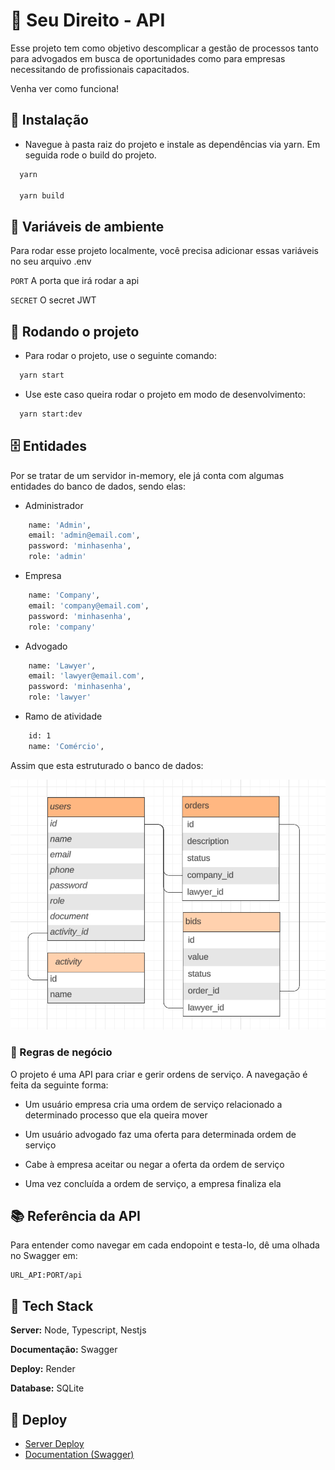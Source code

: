 
# 📜 Seu Direito - API

Esse projeto tem como objetivo descomplicar a gestão de processos tanto para advogados em busca de oportunidades como para empresas necessitando de profissionais capacitados.

Venha ver como funciona!

## 📖 Instalação

- Navegue à pasta raiz do projeto e instale as dependências via yarn. Em seguida rode o build do projeto.

```bash
  yarn
  
  yarn build
```

## 🔑 Variáveis de ambiente

Para rodar esse projeto localmente, você precisa adicionar essas variáveis no seu arquivo .env

`PORT` A porta que irá rodar a api

`SECRET` O secret JWT

## 🛞 Rodando o projeto

- Para rodar o projeto, use o seguinte comando:

```bash
  yarn start
```

- Use este caso queira rodar o projeto em modo de desenvolvimento:

```bash
  yarn start:dev
```

## 🗄️ Entidades

Por se tratar de um servidor in-memory, ele já conta com algumas entidades do banco de dados, sendo elas:

- Administrador

```bash
    name: 'Admin',
    email: 'admin@email.com',
    password: 'minhasenha',
    role: 'admin'
```

- Empresa

```bash
    name: 'Company',
    email: 'company@email.com',
    password: 'minhasenha',
    role: 'company'
```

- Advogado

```bash
    name: 'Lawyer',
    email: 'lawyer@email.com',
    password: 'minhasenha',
    role: 'lawyer'
```

- Ramo de atividade

```bash
    id: 1
    name: 'Comércio',
```

Assim que esta estruturado o banco de dados:

![diagrama do banco de dados](./database.png)

### 📏 Regras de negócio

O projeto é uma API para criar e gerir ordens de serviço. A navegação é feita da seguinte forma:

- Um usuário empresa cria uma ordem de serviço relacionado a determinado processo que ela queira mover

- Um usuário advogado faz uma oferta para determinada ordem de serviço

- Cabe à empresa aceitar ou negar a oferta da ordem de serviço

- Uma vez concluída a ordem de serviço, a empresa finaliza ela

## 📚 Referência da API

Para entender como navegar em cada endopoint e testa-lo, dê uma olhada no Swagger em:

```http
URL_API:PORT/api
```

## 🧱 Tech Stack

**Server:** Node, Typescript, Nestjs

**Documentação:** Swagger

**Deploy:** Render

**Database:** SQLite

## 🚀 Deploy

- [Server Deploy](https://seu-direito.onrender.com)
- [Documentation (Swagger)](https://seu-direito.onrender.com/api)
